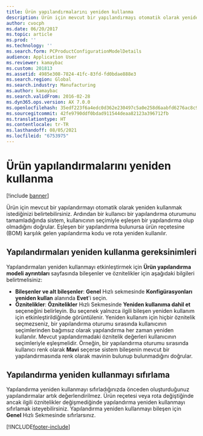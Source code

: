 ```yaml
---
title: Ürün yapılandırmalarını yeniden kullanma
description: Ürün için mevcut bir yapılandırmayı otomatik olarak yeniden kullanmak istediğinizi belirtebilirsiniz. Ardından bir kullanıcı bir yapılandırma oturumunu tamamladığında sistem, kullanıcının seçimiyle eşleşen bir yapılandırma olup olmadığını doğrular. Eşleşen bir yapılandırma bulunursa ürün reçetesine (BOM) karşılık gelen yapılandırma kodu ve rota yeniden kullanılır.
author: cvocph
ms.date: 06/20/2017
ms.topic: article
ms.prod: ''
ms.technology: ''
ms.search.form: PCProductConfigurationModelDetails
audience: Application User
ms.reviewer: kamaybac
ms.custom: 201813
ms.assetid: 4985e308-7824-41fc-83fd-fd0bdae888e3
ms.search.region: Global
ms.search.industry: Manufacturing
ms.author: kamaybac
ms.search.validFrom: 2016-02-28
ms.dyn365.ops.version: AX 7.0.0
ms.openlocfilehash: 35edf223f6a4edc0d362e230497c5a0e258d6aabfd6276ac8c90eb08cf932d16
ms.sourcegitcommit: 42fe9790ddf0bdad911544deaa82123a396712fb
ms.translationtype: HT
ms.contentlocale: tr-TR
ms.lasthandoff: 08/05/2021
ms.locfileid: "6753975"
---
```

# <a name="reuse-product-configurations"></a>Ürün yapılandırmalarını yeniden kullanma

[!include [banner](../includes/banner.md)]

Ürün için mevcut bir yapılandırmayı otomatik olarak yeniden kullanmak istediğinizi belirtebilirsiniz. Ardından bir kullanıcı bir yapılandırma oturumunu tamamladığında sistem, kullanıcının seçimiyle eşleşen bir yapılandırma olup olmadığını doğrular. Eşleşen bir yapılandırma bulunursa ürün reçetesine (BOM) karşılık gelen yapılandırma kodu ve rota yeniden kullanılır.

## <a name="requirements-for-reusing-configurations"></a>Yapılandırmaları yeniden kullanma gereksinimleri

Yapılandırmaları yeniden kullanmayı etkinleştirmek için **Ürün yapılandırma modeli ayrıntıları** sayfasında bileşenler ve öznitelikler için aşağıdaki bilgileri belirtmelisiniz:

-   **Bileşenler ve alt bileşenler**: **Genel** Hızlı sekmesinde **Konfigürasyonları yeniden kullan** alanında **Evet**'i seçin.
-   **Öznitelikler**: **Öznitelikler** Hızlı Sekmesinde **Yeniden kullanıma dahil et** seçeneğini belirleyin. Bu seçenek yalnızca ilgili bileşen yeniden kullanım için etkinleştirildiğinde görüntülenir. Yeniden kullanım için hiçbir öznitelik seçmezseniz, bir yapılandırma oturumu sırasında kullanıcının seçimlerinden bağımsız olarak yapılandırma her zaman yeniden kullanılır. Mevcut yapılandırmadaki öznitelik değerleri kullanıcının seçimleriyle eşleşmelidir. Örneğin, bir yapılandırma oturumu sırasında kullanıcı renk olarak **Mavi** seçerse sistem bileşenin mevcut bir yapılandırmasında renk olarak mavinin bulunup bulunmadığını doğrular.

## <a name="resetting-configuration-reuse"></a>Yapılandırma yeniden kullanmayı sıfırlama
Yapılandırma yeniden kullanmayı sıfırladığınızda önceden oluşturduğunuz yapılandırmalar artık değerlendirilmez. Ürün reçetesi veya rota değiştiğinde ancak ilgili öznitelikler değişmediğinde yapılandırma yeniden kullanmayı sıfırlamak isteyebilirsiniz. Yapılandırma yeniden kullanmayı bileşen için **Genel** Hızlı Sekmesinde sıfırlarsınız.





[!INCLUDE[footer-include](../../includes/footer-banner.md)]